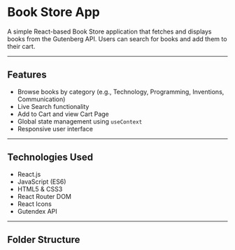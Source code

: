 # Book Store App

A simple React-based Book Store application that fetches and displays books from the Gutenberg API. Users can search for books and add them to their cart.

---

## Features

- Browse books by category (e.g., Technology, Programming, Inventions, Communication)
- Live Search functionality
- Add to Cart and view Cart Page
- Global state management using `useContext`
- Responsive user interface

---

## Technologies Used

- React.js
- JavaScript (ES6)
- HTML5 & CSS3
- React Router DOM
- React Icons
- Gutendex API

---

## Folder Structure


